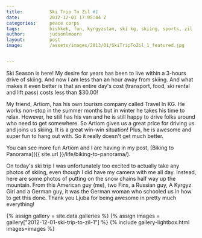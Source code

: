 ```yaml
---
title:			Ski Trip To Zil #1
date:			2012-12-01 17:05:44 Z
categories:		peace corps
tags:			bishkek, fun, kyrgyzstan, ski kg, skiing, sports, zil
author:			judsonlmoore
layout:			post
image:			/assets/images/2013/01/SkiTripToZil_1_featured.jpg


---
```


Ski Season is here! My desire for years has been to live within a 3-hours drive of skiing. And now I am less than an hour away from skiing. And what makes it even better is that an entire day's cost (transport, food, ski rental and lift pass) costs less than \$30.00!

My friend, Artiom, has his own tourism company called Travel In KG. He works non-stop in the summer months but in winter he takes his time to relax. However, he still has his van and he is still happy to drive folks around who need to get somewhere. So Artiom gives us a great price for driving us and joins us skiing. It is a great win-win situation! Plus, he is awesome and super fun to hang out with. So it really doesn't get much better.

You can see more fun Artiom and I are having in my post, [Biking to Panorama]({{ site.url }}/life/biking-to-panorama/).

On today's ski trip I was unfortunately too excited to actually take any photos of skiing, even though I did have my camera with me all day. Instead, here are some photos of putting on the snow chains half way up the mountain. From this American guy (me), two Fins, a Russian guy, A Kyrgyz Girl and a German guy, it was the German woman who schooled us in how to get this done. Thank you Ljuba for being awesome in pretty much everything!

{% assign gallery = site.data.galleries %}
{% assign images = gallery["2012-12-01-ski-trip-to-zil-1"] %}
{% include gallery-lightbox.html images=images %}
